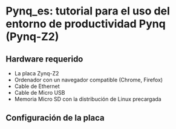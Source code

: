 # Pynq_es: tutorial para el uso del entorno de productividad Pynq (Pynq-Z2)

## Hardware requerido

* La placa Zynq-Z2
* Ordenador con un navegador compatible (Chrome, Firefox)
* Cable de Ethernet
* Cable de Micro USB
* Memoria Micro SD con la distribución de Linux precargada

## Configuración de la placa
